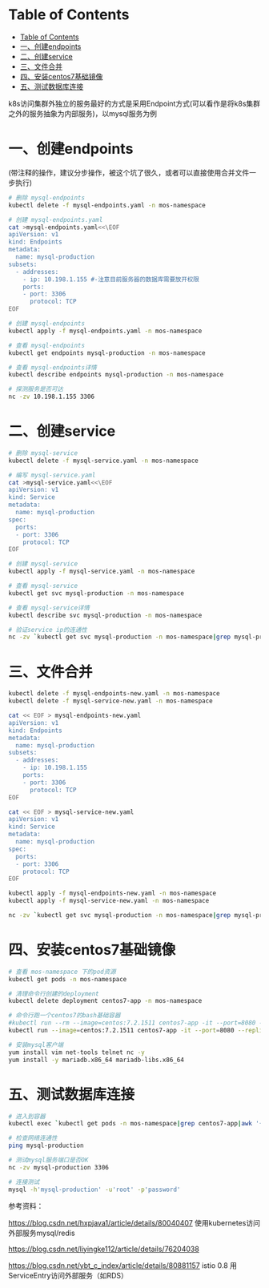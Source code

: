 Table of Contents
=================

   * [Table of Contents](#table-of-contents)
   * [一、创建endpoints](#一创建endpoints)
   * [二、创建service](#二创建service)
   * [三、文件合并](#三文件合并)
   * [四、安装centos7基础镜像](#四安装centos7基础镜像)
   * [五、测试数据库连接](#五测试数据库连接)
   
k8s访问集群外独立的服务最好的方式是采用Endpoint方式(可以看作是将k8s集群之外的服务抽象为内部服务)，以mysql服务为例

# 一、创建endpoints

(带注释的操作，建议分步操作，被这个坑了很久，或者可以直接使用合并文件一步执行)

```bash
# 删除 mysql-endpoints
kubectl delete -f mysql-endpoints.yaml -n mos-namespace

# 创建 mysql-endpoints.yaml
cat >mysql-endpoints.yaml<<\EOF
apiVersion: v1
kind: Endpoints
metadata:
  name: mysql-production
subsets:
  - addresses:
    - ip: 10.198.1.155 #-注意目前服务器的数据库需要放开权限
    ports:
    - port: 3306
      protocol: TCP
EOF

# 创建 mysql-endpoints
kubectl apply -f mysql-endpoints.yaml -n mos-namespace

# 查看 mysql-endpoints
kubectl get endpoints mysql-production -n mos-namespace

# 查看 mysql-endpoints详情
kubectl describe endpoints mysql-production -n mos-namespace

# 探测服务是否可达
nc -zv 10.198.1.155 3306
```

# 二、创建service
```bash
# 删除 mysql-service
kubectl delete -f mysql-service.yaml -n mos-namespace

# 编写 mysql-service.yaml
cat >mysql-service.yaml<<\EOF
apiVersion: v1
kind: Service
metadata:
  name: mysql-production
spec:
  ports:
  - port: 3306
    protocol: TCP
EOF

# 创建 mysql-service
kubectl apply -f mysql-service.yaml -n mos-namespace

# 查看 mysql-service
kubectl get svc mysql-production -n mos-namespace

# 查看 mysql-service详情
kubectl describe svc mysql-production -n mos-namespace

# 验证service ip的连通性
nc -zv `kubectl get svc mysql-production -n mos-namespace|grep mysql-production|awk '{print $3}'` 3306
```

# 三、文件合并

```bash
kubectl delete -f mysql-endpoints-new.yaml -n mos-namespace
kubectl delete -f mysql-service-new.yaml -n mos-namespace

cat << EOF > mysql-endpoints-new.yaml
apiVersion: v1
kind: Endpoints
metadata:
  name: mysql-production
subsets:
  - addresses:
    - ip: 10.198.1.155
    ports:
    - port: 3306
      protocol: TCP
EOF

cat << EOF > mysql-service-new.yaml
apiVersion: v1
kind: Service
metadata:
  name: mysql-production
spec:
  ports:
  - port: 3306
    protocol: TCP
EOF

kubectl apply -f mysql-endpoints-new.yaml -n mos-namespace
kubectl apply -f mysql-service-new.yaml -n mos-namespace

nc -zv `kubectl get svc mysql-production -n mos-namespace|grep mysql-production|awk '{print $3}'` 3306
```

# 四、安装centos7基础镜像
```bash
# 查看 mos-namespace 下的pod资源
kubectl get pods -n mos-namespace

# 清理命令行创建的deployment
kubectl delete deployment centos7-app -n mos-namespace

# 命令行跑一个centos7的bash基础容器
#kubectl run --rm --image=centos:7.2.1511 centos7-app -it --port=8080 --replicas=1 -n mos-namespace
kubectl run --image=centos:7.2.1511 centos7-app -it --port=8080 --replicas=1 -n mos-namespace

# 安装mysql客户端
yum install vim net-tools telnet nc -y
yum install -y mariadb.x86_64 mariadb-libs.x86_64
```

# 五、测试数据库连接

```bash
# 进入到容器
kubectl exec `kubectl get pods -n mos-namespace|grep centos7-app|awk '{print $1}'` -it /bin/bash -n mos-namespace

# 检查网络连通性
ping mysql-production

# 测试mysql服务端口是否OK
nc -zv mysql-production 3306

# 连接测试
mysql -h'mysql-production' -u'root' -p'password'
```

参考资料：

https://blog.csdn.net/hxpjava1/article/details/80040407   使用kubernetes访问外部服务mysql/redis

https://blog.csdn.net/liyingke112/article/details/76204038  

https://blog.csdn.net/ybt_c_index/article/details/80881157  istio 0.8 用ServiceEntry访问外部服务（如RDS）

